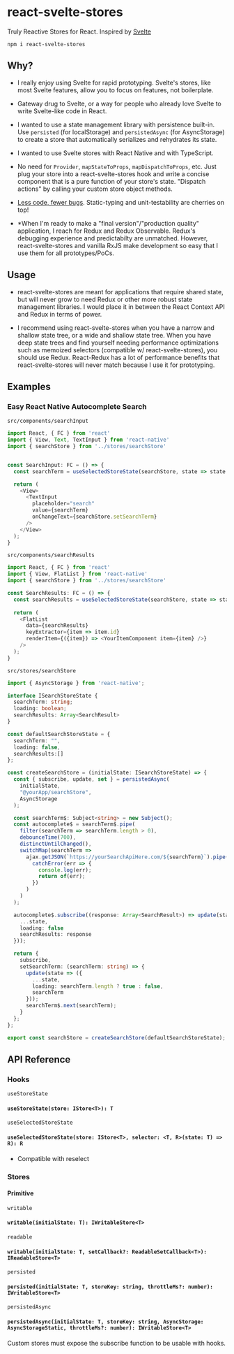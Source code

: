 # react-svelte-stores

Truly Reactive Stores for React.
Inspired by [Svelte](https://svelte.dev/tutorial/writable-stores)

`npm i react-svelte-stores`

## Why?

- I really enjoy using Svelte for rapid prototyping. Svelte's stores, like most Svelte features, allow you to focus on features, not boilerplate.

- Gateway drug to Svelte, or a way for people who already love Svelte to write Svelte-like code in React.

- I wanted to use a state management library with persistence built-in. Use `persisted` (for localStorage) and `persistedAsync` (for AsyncStorage) to create a store that automatically serializes and rehydrates its state.

- I wanted to use Svelte stores with React Native and with TypeScript.

- No need for `Provider`, `mapStateToProps`, `mapDispatchToProps`, etc. Just plug your store into a react-svelte-stores hook and write a concise component that is a pure function of your store's state. "Dispatch actions" by calling your custom store object methods.

- [Less code, fewer bugs](https://blog.codinghorror.com/the-best-code-is-no-code-at-all/). Static-typing and unit-testability are cherries on top!

- \*When I'm ready to make a "final version"/"production quality" application, I reach for Redux and Redux Observable. Redux's debugging experience and predictabilty are unmatched. However, react-svelte-stores and vanilla RxJS make development so easy that I use them for all prototypes/PoCs.

## Usage

- react-svelte-stores are meant for applications that require shared state, but will never grow to need Redux or other more robust state management libraries. I would place it in between the React Context API and Redux in terms of power.

- I recommend using react-svelte-stores when you have a narrow and shallow state tree, or a wide and shallow state tree. When you have deep state trees and find yourself needing performance optimizations such as memoized selectors (compatible w/ react-svelte-stores), you should use Redux. React-Redux has a lot of performance benefits that react-svelte-stores will never match because I use it for prototyping.

## Examples

### Easy React Native Autocomplete Search

`src/components/searchInput`
```ts
import React, { FC } from 'react'
import { View, Text, TextInput } from 'react-native'
import { searchStore } from '../stores/searchStore'


const SearchInput: FC = () => {
  const searchTerm = useSelectedStoreState(searchStore, state => state.searchTerm);

  return (
    <View>
      <TextInput
        placeholder="search"
        value={searchTerm}
        onChangeText={searchStore.setSearchTerm}
      />
    </View>
  );
}
```

`src/components/searchResults`
```ts
import React, { FC } from 'react'
import { View, FlatList } from 'react-native'
import { searchStore } from '../stores/searchStore'

const SearchResults: FC = () => {
  const searchResults = useSelectedStoreState(searchStore, state => state.searchResults);
  
  return (
    <FlatList
      data={searchResults}
      keyExtractor={item => item.id}
      renderItem={({item}) => <YourItemComponent item={item} />}
    />
  );
}
```

`src/stores/searchStore`
```ts
import { AsyncStorage } from 'react-native';

interface ISearchStoreState {
  searchTerm: string;
  loading: boolean;
  searchResults: Array<SearchResult>
}

const defaultSearchStoreState = {
  searchTerm: "",
  loading: false,
  searchResults:[]
};

const createSearchStore = (initialState: ISearchStoreState) => {
  const { subscribe, update, set } = persistedAsync(
    initialState,
    "@yourApp/searchStore",
    AsyncStorage
  );

  const searchTerm$: Subject<string> = new Subject();
  const autocomplete$ = searchTerm$.pipe(
    filter(searchTerm => searchTerm.length > 0),
    debounceTime(700),
    distinctUntilChanged(),
    switchMap(searchTerm =>
      ajax.getJSON(`https://yourSearchApiHere.com/${searchTerm}`).pipe(
        catchError(err => {
          console.log(err);
          return of(err);
        })
      )
    )
  );

  autocomplete$.subscribe((response: Array<SearchResult>) => update(state => ({
    ...state,
    loading: false
    searchResults: response
  }));

  return {
    subscribe,
    setSearchTerm: (searchTerm: string) => {
      update(state => ({
        ...state,
        loading: searchTerm.length ? true : false,
        searchTerm
      }));
      searchTerm$.next(searchTerm);
    }
  };
};

export const searchStore = createSearchStore(defaultSearchStoreState);
```

## API Reference

### Hooks

`useStoreState`

#### `useStoreState(store: IStore<T>): T`

`useSelectedStoreState`

#### `useSelectedStoreState(store: IStore<T>, selector: <T, R>(state: T) => R): R`

* Compatible with reselect

### Stores

#### Primitive

`writable`

#### `writable(initialState: T): IWritableStore<T>`

`readable`

#### `writable(initialState: T, setCallback?: ReadableSetCallback<T>): IReadableStore<T>`

`persisted`

#### `persisted(initialState: T, storeKey: string, throttleMs?: number): IWritableStore<T>`

`persistedAsync`

#### `persistedAsync(initialState: T, storeKey: string, AsyncStorage: AsyncStorageStatic, throttleMs?: number): IWritableStore<T>`

Custom stores must expose the subscribe function to be usable with hooks.
